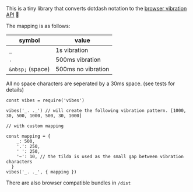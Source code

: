 This is a tiny library that converts dotdash notation to the [browser vibration API](https://developer.mozilla.org/en-US/docs/Web/API/Vibration_API) 📳

The mapping is as follows:

| symbol           | value              |
| ---------------- | ------------------ |
| `_`              | 1s vibration       |
| `.`              | 500ms vibration    |
| `&nbsp;` (space) | 500ms no vibration |

All no space characters are seperated by a 30ms space. (see tests for details)

```
const vibes = require('vibes')

vibes('_. ._') // will create the following vibration pattern. [1000, 30, 500, 1000, 500, 30, 1000]  

// with custom mapping

const mapping = {
    _: 500,
    '.': 250,
    ' ': 250,
    '~': 10, // the tilda is used as the small gap between vibration characters
  }
vibes('_. ._', { mapping })
```

There are also browser compatible bundles in `/dist`
